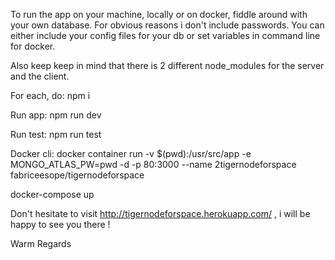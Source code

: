 To run the app on your machine, locally or on docker, fiddle around with your own database.
For obvious reasons i don't include passwords.
You can either include your config files for your db or set variables in command line for docker.

Also keep keep in mind that there is 2 different node_modules for the server and the client.

For each, do:
npm i

Run app:
npm run dev

Run test:
npm run test

Docker cli:
docker container run -v $(pwd):/usr/src/app -e MONGO_ATLAS_PW=pwd -d -p 80:3000 --name 2tigernodeforspace fabriceesope/tigernodeforspace

docker-compose up

Don't hesitate to visit http://tigernodeforspace.herokuapp.com/ , i will be happy to see you there !

Warm Regards
